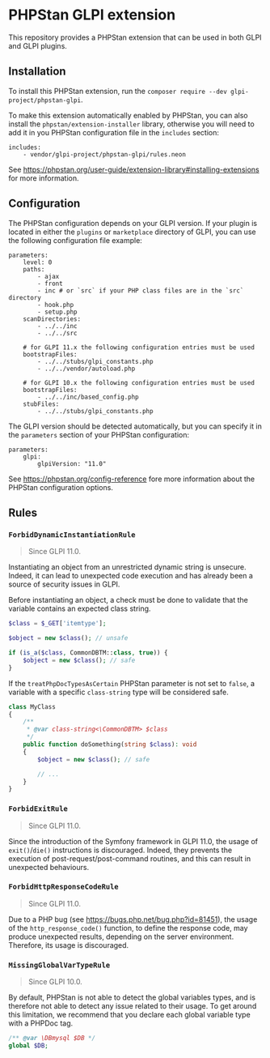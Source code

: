 # PHPStan GLPI extension

This repository provides a PHPStan extension that can be used in both GLPI and GLPI plugins.

## Installation

To install this PHPStan extension, run the `composer require --dev glpi-project/phpstan-glpi`.

To make this extension automatically enabled by PHPStan, you can also install the `phpstan/extension-installer` library,
otherwise you will need to add it in you PHPStan configuration file in the `includes` section:
```neon
includes:
	- vendor/glpi-project/phpstan-glpi/rules.neon
```
See https://phpstan.org/user-guide/extension-library#installing-extensions for more information.

## Configuration

The PHPStan configuration depends on your GLPI version.
If your plugin is located in either the `plugins` or `marketplace` directory of GLPI,
you can use the following configuration file example:

```neon
parameters:
    level: 0
    paths:
        - ajax
        - front
        - inc # or `src` if your PHP class files are in the `src` directory
        - hook.php
        - setup.php
    scanDirectories:
        - ../../inc
        - ../../src

    # for GLPI 11.x the following configuration entries must be used
    bootstrapFiles:
        - ../../stubs/glpi_constants.php
        - ../../vendor/autoload.php

    # for GLPI 10.x the following configuration entries must be used
    bootstrapFiles:
        - ../../inc/based_config.php
    stubFiles:
        - ../../stubs/glpi_constants.php
```

The GLPI version should be detected automatically, but you can specify it in the `parameters` section of your PHPStan configuration:
```neon
parameters:
    glpi:
        glpiVersion: "11.0"
```

See https://phpstan.org/config-reference fore more information about the PHPStan configuration options.

## Rules

### `ForbidDynamicInstantiationRule`

> Since GLPI 11.0.

Instantiating an object from an unrestricted dynamic string is unsecure.
Indeed, it can lead to unexpected code execution and has already been a source of security issues in GLPI.

Before instantiating an object, a check must be done to validate that the variable contains an expected class string.
```php
$class = $_GET['itemtype'];

$object = new $class(); // unsafe

if (is_a($class, CommonDBTM::class, true)) {
    $object = new $class(); // safe
}
```

If the `treatPhpDocTypesAsCertain` PHPStan parameter is not set to `false`, a variable with a specific `class-string`
type will be considered safe.
```php
class MyClass
{
    /**
     * @var class-string<\CommonDBTM> $class
     */
    public function doSomething(string $class): void
    {
        $object = new $class(); // safe

        // ...
    }
}
```

### `ForbidExitRule`

> Since GLPI 11.0.

Since the introduction of the Symfony framework in GLPI 11.0, the usage of `exit()`/`die()` instructions is discouraged.
Indeed, they prevents the execution of post-request/post-command routines, and this can result in unexpected behaviours.

### `ForbidHttpResponseCodeRule`

> Since GLPI 11.0.

Due to a PHP bug (see https://bugs.php.net/bug.php?id=81451), the usage of the `http_response_code()` function, to
define the response code, may produce unexpected results, depending on the server environment.
Therefore, its usage is discouraged.

### `MissingGlobalVarTypeRule`

> Since GLPI 10.0.

By default, PHPStan is not able to detect the global variables types, and is therefore not able to detect any issue
related to their usage. To get around this limitation, we recommend that you declare each global variable type with
a PHPDoc tag.
```php
/** @var \DBmysql $DB */
global $DB;
```
